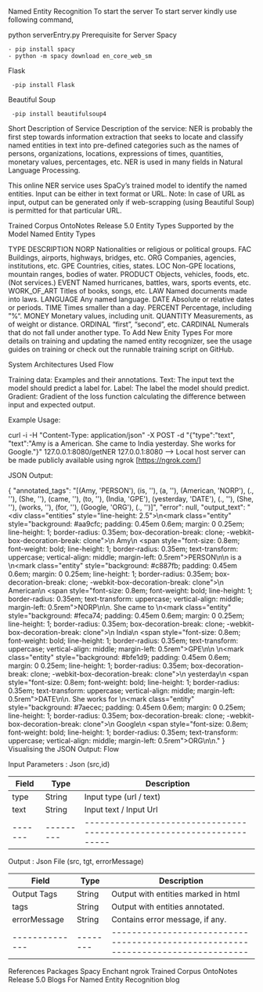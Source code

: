 Named Entity Recognition
To start the server
To start server kindly use following command,

 python serverEntry.py
Prerequisite for Server
Spacy

    - pip install spacy 
    - python -m spacy download en_core_web_sm 
Flask

     -pip install Flask
Beautiful Soup

     -pip install beautifulsoup4
Short Description of Service
Description of the service: NER is probably the first step towards information extraction that seeks to locate and classify named entities in text into pre-defined categories such as the names of persons, organizations, locations, expressions of times, quantities, monetary values, percentages, etc. NER is used in many fields in Natural Language Processing.

This online NER service uses SpaCy’s trained model to identify the named entities. Input can be either in text format or URL.
Note: In case of URL as input, output can be generated only if web-scrapping (using Beautiful Soup) is permitted for that particular URL.

Trained Corpus
OntoNotes Release 5.0
Entity Types Supported by the Model
Named Entity Types

TYPE	DESCRIPTION
NORP	Nationalities or religious or political groups.
FAC	Buildings, airports, highways, bridges, etc.
ORG	Companies, agencies, institutions, etc.
GPE	Countries, cities, states.
LOC	Non-GPE locations, mountain ranges, bodies of water.
PRODUCT	Objects, vehicles, foods, etc. (Not services.)
EVENT	Named hurricanes, battles, wars, sports events, etc.
WORK_OF_ART	Titles of books, songs, etc.
LAW	Named documents made into laws.
LANGUAGE	Any named language.
DATE	Absolute or relative dates or periods.
TIME	Times smaller than a day.
PERCENT	Percentage, including ”%“.
MONEY	Monetary values, including unit.
QUANTITY	Measurements, as of weight or distance.
ORDINAL	“first”, “second”, etc.
CARDINAL	Numerals that do not fall under another type.
To Add New Enity Types
For more details on training and updating the named entity recognizer, see the usage guides on training or check out the runnable training script on GitHub.

System Architectures Used
Flow

Training data: Examples and their annotations.
Text: The input text the model should predict a label for.
Label: The label the model should predict.
Gradient: Gradient of the loss function calculating the difference between input and expected output.

Example Usage:

curl -i -H "Content-Type: application/json" -X POST -d "{\"type\":\"text\", \"text\":\"Amy is a American. She came to India yesterday. She works for Google.\"}" 127.0.0.1:8080/getNER
127.0.0.1:8080 --> Local host server can be made publicly available using ngrok [https://ngrok.com/]

JSON Output: 

{
"annotated_tags": "[(Amy, 'PERSON'), (is, ''), (a, ''), (American, 'NORP'), (., ''), (She, ''), (came, ''), (to, ''), (India, 'GPE'), (yesterday, 'DATE'), (., ''), (She, ''), (works, ''), (for, ''), (Google, 'ORG'), (., '')]",
"error": null,
"output_text": "<div class=\"entities\" style=\"line-height: 2.5\">\n<mark class=\"entity\" style=\"background: #aa9cfc; padding: 0.45em 0.6em; margin: 0 0.25em; line-height: 1; border-radius: 0.35em; box-decoration-break: clone; -webkit-box-decoration-break: clone\">\n    Amy\n    <span style=\"font-size: 0.8em; font-weight: bold; line-height: 1; border-radius: 0.35em; text-transform: uppercase; vertical-align: middle; margin-left: 0.5rem\">PERSON</span>\n</mark>\n is a \n<mark class=\"entity\" style=\"background: #c887fb; padding: 0.45em 0.6em; margin: 0 0.25em; line-height: 1; border-radius: 0.35em; box-decoration-break: clone; -webkit-box-decoration-break: clone\">\n    American\n    <span style=\"font-size: 0.8em; font-weight: bold; line-height: 1; border-radius: 0.35em; text-transform: uppercase; vertical-align: middle; margin-left: 0.5rem\">NORP</span>\n</mark>\n. She came to \n<mark class=\"entity\" style=\"background: #feca74; padding: 0.45em 0.6em; margin: 0 0.25em; line-height: 1; border-radius: 0.35em; box-decoration-break: clone; -webkit-box-decoration-break: clone\">\n    India\n    <span style=\"font-size: 0.8em; font-weight: bold; line-height: 1; border-radius: 0.35em; text-transform: uppercase; vertical-align: middle; margin-left: 0.5rem\">GPE</span>\n</mark>\n \n<mark class=\"entity\" style=\"background: #bfe1d9; padding: 0.45em 0.6em; margin: 0 0.25em; line-height: 1; border-radius: 0.35em; box-decoration-break: clone; -webkit-box-decoration-break: clone\">\n    yesterday\n    <span style=\"font-size: 0.8em; font-weight: bold; line-height: 1; border-radius: 0.35em; text-transform: uppercase; vertical-align: middle; margin-left: 0.5rem\">DATE</span>\n</mark>\n. She works for \n<mark class=\"entity\" style=\"background: #7aecec; padding: 0.45em 0.6em; margin: 0 0.25em; line-height: 1; border-radius: 0.35em; box-decoration-break: clone; -webkit-box-decoration-break: clone\">\n    Google\n    <span style=\"font-size: 0.8em; font-weight: bold; line-height: 1; border-radius: 0.35em; text-transform: uppercase; vertical-align: middle; margin-left: 0.5rem\">ORG</span>\n</mark>\n.</div>"
}
Visualising the JSON Output: Flow

Input Parameters : Json (src,id)

| Field | Type    | Description                                                         |
|-------|---------|---------------------------------------------------------------------|
| type  | String  | Input type   (url / text)                                           |
| text  | String  | Input text / Input Url                                              |
|-------|---------|---------------------------------------------------------------------|
Output : Json File (src, tgt, errorMessage)

| Field        | Type   | Description                                                                     |
|--------------|--------|---------------------------------------------------------------------------------|
| Output Tags  | String | Output with entities marked in html                                             |
| tags         | String | Output with entities annotated.                                                 |
| errorMessage | String | Contains error message, if any.                                                 |
|--------------|--------|---------------------------------------------------------------------------------|
References
Packages
Spacy
Enchant
ngrok
Trained Corpus
OntoNotes Release 5.0
Blogs
For Named Entity Recognition blog
